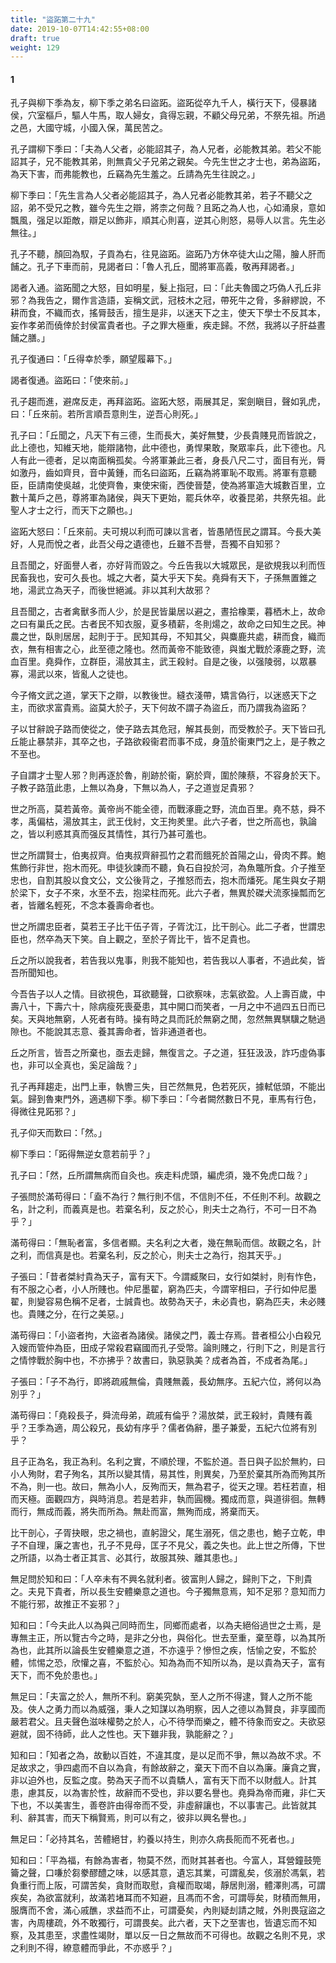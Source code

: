 ```yaml
---
title: "盜跖第二十九"
date: 2019-10-07T14:42:55+08:00
draft: true
weight: 129
---
```



#### <span class="box">1</span>

孔子與柳下季為友，柳下季之弟名曰盜跖。盜跖從卒九千人，橫行天下，侵暴諸侯，穴室樞戶，驅人牛馬，取人婦女，貪得忘親，不顧父母兄弟，不祭先祖。所過之邑，大國守城，小國入保，萬民苦之。

孔子謂柳下季曰：「夫為人父者，必能詔其子，為人兄者，必能教其弟。若父不能詔其子，兄不能教其弟，則無貴父子兄弟之親矣。今先生世之才士也，弟為盜跖，為天下害，而弗能教也，丘竊為先生羞之。丘請為先生往說之。」

柳下季曰：「先生言為人父者必能詔其子，為人兄者必能教其弟，若子不聽父之詔，弟不受兄之教，雖今先生之辯，將柰之何哉？且跖之為人也，心如涌泉，意如飄風，强足以距敵，辯足以飾非，順其心則喜，逆其心則怒，易辱人以言。先生必無往。」

孔子不聽，顏回為馭，子貢為右，往見盜跖。盜跖乃方休卒徒大山之陽，膾人肝而餔之。孔子下車而前，見謁者曰：「魯人孔丘，聞將軍高義，敬再拜謁者。」

謁者入通。盜跖聞之大怒，目如明星，髮上指冠，曰：「此夫魯國之巧偽人孔丘非邪？為我告之，爾作言造語，妄稱文武，冠枝木之冠，帶死牛之脅，多辭繆說，不耕而食，不織而衣，搖脣鼓舌，擅生是非，以迷天下之主，使天下學士不反其本，妄作孝弟而僥倖於封侯富貴者也。子之罪大極重，疾走歸。不然，我將以子肝益晝餔之膳。」

孔子復通曰：「丘得幸於季，願望履幕下。」

謁者復通。盜跖曰：「使來前。」

孔子趨而進，避席反走，再拜盜跖。盜跖大怒，兩展其足，案劍瞋目，聲如乳虎，曰：「丘來前。若所言順吾意則生，逆吾心則死。」

孔子曰：「丘聞之，凡天下有三德，生而長大，美好無雙，少長貴賤見而皆說之，此上德也，知維天地，能辯諸物，此中德也，勇悍果敢，聚眾率兵，此下德也。凡人有此一德者，足以南面稱孤矣。今將軍兼此三者，身長八尺二寸，面目有光，脣如激丹，齒如齊貝，音中黃鍾，而名曰盜跖，丘竊為將軍恥不取焉。將軍有意聽臣，臣請南使吳越，北使齊魯，東使宋衞，西使晉楚，使為將軍造大城數百里，立數十萬戶之邑，尊將軍為諸侯，與天下更始，罷兵休卒，收養昆弟，共祭先祖。此聖人才士之行，而天下之願也。」

盜跖大怒曰：「丘來前。夫可規以利而可諫以言者，皆愚陋恆民之謂耳。今長大美好，人見而悅之者，此吾父母之遺德也，丘雖不吾譽，吾獨不自知邪？

且吾聞之，好面譽人者，亦好背而毀之。今丘告我以大城眾民，是欲規我以利而恆民畜我也，安可久長也。城之大者，莫大乎天下矣。堯舜有天下，子孫無置錐之地，湯武立為天子，而後世絕滅。非以其利大故邪？

且吾聞之，古者禽獸多而人少，於是民皆巢居以避之，晝拾橡栗，暮栖木上，故命之曰有巢氏之民。古者民不知衣服，夏多積薪，冬則煬之，故命之曰知生之民。神農之世，臥則居居，起則于于。民知其母，不知其父，與麋鹿共處，耕而食，織而衣，無有相害之心，此至德之隆也。然而黃帝不能致德，與蚩尤戰於涿鹿之野，流血百里。堯舜作，立群臣，湯放其主，武王殺紂。自是之後，以强陵弱，以眾暴寡，湯武以來，皆亂人之徒也。

今子脩文武之道，掌天下之辯，以教後世。縫衣淺帶，矯言偽行，以迷惑天下之主，而欲求富貴焉。盜莫大於子，天下何故不謂子為盜丘，而乃謂我為盜跖？

子以甘辭說子路而使從之，使子路去其危冠，解其長劍，而受教於子。天下皆曰孔丘能止暴禁非，其卒之也，子路欲殺衞君而事不成，身菹於衞東門之上，是子教之不至也。

子自謂才士聖人邪？則再逐於魯，削跡於衞，窮於齊，圍於陳蔡，不容身於天下。子教子路菹此患，上無以為身，下無以為人，子之道豈足貴邪？

世之所高，莫若黃帝。黃帝尚不能全德，而戰涿鹿之野，流血百里。堯不慈，舜不孝，禹偏枯，湯放其主，武王伐紂，文王拘羑里。此六子者，世之所高也，孰論之，皆以利惑其真而强反其情性，其行乃甚可羞也。

世之所謂賢士，伯夷叔齊。伯夷叔齊辭孤竹之君而餓死於首陽之山，骨肉不葬。鮑焦飾行非世，抱木而死。申徒狄諫而不聽，負石自投於河，為魚鼈所食。介子推至忠也，自割其股以食文公，文公後背之，子推怒而去，抱木而燔死。尾生與女子期於梁下，女子不來，水至不去，抱梁柱而死。此六子者，無異於磔犬流豕操瓢而乞者，皆離名輕死，不念本養壽命者也。

世之所謂忠臣者，莫若王子比干伍子胥，子胥沈江，比干剖心。此二子者，世謂忠臣也，然卒為天下笑。自上觀之，至於子胥比干，皆不足貴也。

丘之所以說我者，若告我以鬼事，則我不能知也，若告我以人事者，不過此矣，皆吾所聞知也。

今吾告子以人之情。目欲視色，耳欲聽聲，口欲察味，志氣欲盈。人上壽百歲，中壽八十，下壽六十，除病瘦死喪憂患，其中開口而笑者，一月之中不過四五日而已矣。天與地無窮，人死者有時。操有時之具而託於無窮之閒，忽然無異騏驥之馳過隙也。不能說其志意、養其壽命者，皆非通道者也。

丘之所言，皆吾之所棄也，亟去走歸，無復言之。子之道，狂狂汲汲，詐巧虛偽事也，非可以全真也，奚足論哉？」

孔子再拜趨走，出門上車，執轡三失，目芒然無見，色若死灰，據軾低頭，不能出氣。歸到魯東門外，適遇柳下季。柳下季曰：「今者闕然數日不見，車馬有行色，得微往見跖邪？」

孔子仰天而歎曰：「然。」

柳下季曰：「跖得無逆女意若前乎？」

孔子曰：「然，丘所謂無病而自灸也。疾走料虎頭，編虎須，幾不免虎口哉？」



子張問於滿苟得曰：「盍不為行？無行則不信，不信則不任，不任則不利。故觀之名，計之利，而義真是也。若棄名利，反之於心，則夫士之為行，不可一日不為乎？」

滿苟得曰：「無恥者富，多信者顯。夫名利之大者，幾在無恥而信。故觀之名，計之利，而信真是也。若棄名利，反之於心，則夫士之為行，抱其天乎。」

子張曰：「昔者桀紂貴為天子，富有天下。今謂臧聚曰，女行如桀紂，則有怍色，有不服之心者，小人所賤也。仲尼墨翟，窮為匹夫，今謂宰相曰，子行如仲尼墨翟，則變容易色稱不足者，士誠貴也。故勢為天子，未必貴也，窮為匹夫，未必賤也。貴賤之分，在行之美惡。」

滿苟得曰：「小盜者拘，大盜者為諸侯。諸侯之門，義士存焉。昔者桓公小白殺兄入嫂而管仲為臣，田成子常殺君竊國而孔子受幣。論則賤之，行則下之，則是言行之情悖戰於胸中也，不亦拂乎？故書曰，孰惡孰美？成者為首，不成者為尾。」

子張曰：「子不為行，即將疏戚無倫，貴賤無義，長幼無序。五紀六位，將何以為別乎？」

滿苟得曰：「堯殺長子，舜流母弟，疏戚有倫乎？湯放桀，武王殺紂，貴賤有義乎？王季為適，周公殺兄，長幼有序乎？儒者偽辭，墨子兼愛，五紀六位將有別乎？

且子正為名，我正為利。名利之實，不順於理，不監於道。吾日與子訟於無約，曰小人殉財，君子殉名，其所以變其情，易其性，則異矣，乃至於棄其所為而殉其所不為，則一也。故曰，無為小人，反殉而天，無為君子，從天之理。若枉若直，相而天極。面觀四方，與時消息。若是若非，執而圓機。獨成而意，與道徘徊。無轉而行，無成而義，將失而所為。無赴而富，無殉而成，將棄而天。

比干剖心，子胥抉眼，忠之禍也，直躬證父，尾生溺死，信之患也，鮑子立乾，申子不自理，廉之害也，孔子不見母，匡子不見父，義之失也。此上世之所傳，下世之所語，以為士者正其言、必其行，故服其殃、離其患也。」


無足問於知和曰：「人卒未有不興名就利者。彼富則人歸之，歸則下之，下則貴之。夫見下貴者，所以長生安體樂意之道也。今子獨無意焉，知不足邪？意知而力不能行邪，故推正不妄邪？」

知和曰：「今夫此人以為與己同時而生，同鄉而處者，以為夫絕俗過世之士焉，是專無主正，所以覽古今之時，是非之分也，與俗化。世去至重，棄至尊，以為其所為也，此其所以論長生安體樂意之道，不亦遠乎？慘怛之疾，恬愉之安，不監於體，怵惕之恐，欣懽之喜，不監於心。知為為而不知所以為，是以貴為天子，富有天下，而不免於患也。」

無足曰：「夫富之於人，無所不利。窮美究埶，至人之所不得逮，賢人之所不能及。俠人之勇力而以為威强，秉人之知謀以為明察，因人之德以為賢良，非享國而嚴若君父。且夫聲色滋味權勢之於人，心不待學而樂之，體不待象而安之。夫欲惡避就，固不待師，此人之性也。天下雖非我，孰能辭之？」

知和曰：「知者之為，故動以百姓，不違其度，是以足而不爭，無以為故不求。不足故求之，爭四處而不自以為貪，有餘故辭之，棄天下而不自以為廉。廉貪之實，非以迫外也，反監之度。勢為天子而不以貴驕人，富有天下而不以財戲人。計其患，慮其反，以為害於性，故辭而不受也，非以要名譽也。堯舜為帝而雍，非仁天下也，不以美害生，善卷許由得帝而不受，非虛辭讓也，不以事害己。此皆就其利、辭其害，而天下稱賢焉，則可以有之，彼非以興名譽也。」

無足曰：「必持其名，苦體絕甘，約養以持生，則亦久病長阨而不死者也。」

知和曰：「平為福，有餘為害者，物莫不然，而財其甚者也。今富人，耳營鐘鼓筦籥之聲，口嗛於芻豢醪醴之味，以感其意，遺忘其業，可謂亂矣，侅溺於馮氣，若負重行而上阪，可謂苦矣，貪財而取慰，貪權而取竭，靜居則溺，體澤則馮，可謂疾矣，為欲富就利，故滿若堵耳而不知避，且馮而不舍，可謂辱矣，財積而無用，服膺而不舍，滿心戚醮，求益而不止，可謂憂矣，內則疑刦請之賊，外則畏寇盜之害，內周樓疏，外不敢獨行，可謂畏矣。此六者，天下之至害也，皆遺忘而不知察，及其患至，求盡性竭財，單以反一日之無故而不可得也。故觀之名則不見，求之利則不得，繚意體而爭此，不亦惑乎？」